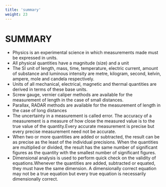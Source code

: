 ```yaml
---
title: 'summary'
weight: 23
---
```


# SUMMARY

- Physics is an experimental science in which measurements made must be expressed in units.
- All physical quantities have a magnitude (size) and a unit
- The SI unit of length, mass, time, temperature, electric current, amount of substance and luminous intensity are metre, kilogram, second, kelvin, ampere, mole and candela respectively.
- Units of all mechanical, electrical, magnetic and thermal quantities are derived in terms of these base units.
- Screw gauge, vernier caliper methods are available for the measurement of length in the case of small distances.
- Parallax, RADAR methods are available for the measurement of length in the case of long distances
- The uncertainty in a measurement is called error. The accuracy of a measurement is a measure of how close the measured value is to the true value of the quantity.Every accurate measurement is precise but every precise measurement need not be accurate.
- When two or more quantities are added or subtracted, the result can be as precise as the least of the individual precisions. When the quantities are multiplied or divided, the result has the same number of significant figures as the quantity with the smallest number of significant figures.
- Dimensional analysis is used to perform quick check on the validity of equations.Whenever the quantities are added, subtracted or equated, they must have the same dimension. A dimensionally correct equation may not be a true equation but every true equation is necessarily dimensionally correct.